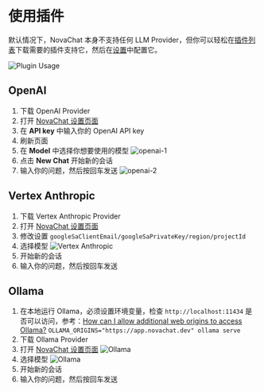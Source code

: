 # 使用插件

默认情况下，NovaChat 本身不支持任何 LLM Provider，但你可以轻松在[插件列表](https://app.novachat.dev/#/plugins)下载需要的插件支持它，然后在[设置](https://app.novachat.dev/#/settings)中配置它。

![Plugin Usage](/images/plugin-usage-1.png)

## OpenAI

1. 下载 OpenAI Provider
2. 打开 [NovaChat 设置页面](https://app.novachat.dev/#/settings)
3. 在 **API key** 中输入你的 OpenAI API key
4. 刷新页面
5. 在 **Model** 中选择你想要使用的模型
   ![openai-1](/images/plugin-usage-openai-1.png)
6. 点击 **New Chat** 开始新的会话
7. 输入你的问题，然后按回车发送
   ![openai-2](/images/plugin-usage-openai-2.png)

## Vertex Anthropic

1. 下载 Vertex Anthropic Provider
2. 打开 [NovaChat 设置页面](https://app.novachat.dev/#/settings)
3. 修改设置 `googleSaClientEmail/googleSaPrivateKey/region/projectId`
4. 选择模型
   ![Vertex Anthropic](/images/plugin-usage-vertex-anthropic-1.png)
5. 开始新的会话
6. 输入你的问题，然后按回车发送

## Ollama

1. 在本地运行 Ollama，必须设置环境变量，检查 `http://localhost:11434` 是否可以访问，参考：[How can I allow additional web origins to access Ollama?](https://github.com/ollama/ollama/blob/main/docs/faq.md#how-do-i-configure-ollama-server)
   `OLLAMA_ORIGINS="https://app.novachat.dev" ollama serve`
2. 下载 Ollama Provider
3. 打开 [NovaChat 设置页面](https://app.novachat.dev/#/settings)
   ![Ollama](/images/plugin-usage-ollama-1.png)
4. 选择模型
   ![Ollama](/images/plugin-usage-ollama-2.png)
5. 开始新的会话
6. 输入你的问题，然后按回车发送
